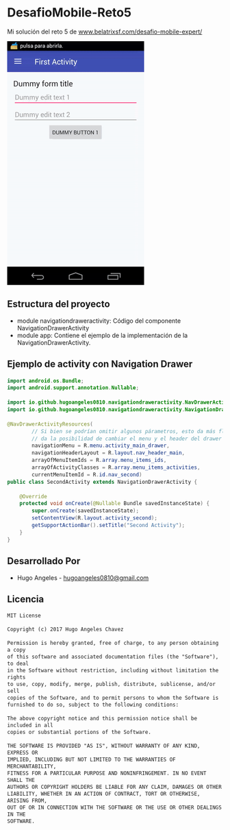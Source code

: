 # DesafioMobile-Reto5
Mi solución del reto 5 de www.belatrixsf.com/desafio-mobile-expert/

![Interfaz gráfica de la aplicación](https://raw.githubusercontent.com/hugoangeles0810/DesafioMobile-Reto5/master/art/app.gif)

## Estructura del proyecto
- module navigationdraweractivity: Código del componente NavigationDrawerActivity
- module app: Contiene el ejemplo de la implementación de la NavigationDrawerActivity.

## Ejemplo de activity con Navigation Drawer

```java
import android.os.Bundle;
import android.support.annotation.Nullable;

import io.github.hugoangeles0810.navigationdraweractivity.NavDrawerActivityResources;
import io.github.hugoangeles0810.navigationdraweractivity.NavigationDrawerActivity;

@NavDrawerActivityResources(
        // Si bien se podrían omitir algunos párametros, esto da más flexibilidad, ya que
        // da la posibilidad de cambiar el menu y el header del drawer en cada actividad
        navigationMenu = R.menu.activity_main_drawer,
        navigationHeaderLayout = R.layout.nav_header_main,
        arrayOfMenuItemIds = R.array.menu_items_ids,
        arrayOfActivityClasses = R.array.menu_items_activities,
        currentMenuItemId = R.id.nav_second)
public class SecondActivity extends NavigationDrawerActivity {

    @Override
    protected void onCreate(@Nullable Bundle savedInstanceState) {
        super.onCreate(savedInstanceState);
        setContentView(R.layout.activity_second);
        getSupportActionBar().setTitle("Second Activity");
    }
}
```

## Desarrollado Por
* Hugo Angeles  - <hugoangeles0810@gmail.com>

## Licencia

    MIT License

    Copyright (c) 2017 Hugo Angeles Chavez

    Permission is hereby granted, free of charge, to any person obtaining a copy
    of this software and associated documentation files (the "Software"), to deal
    in the Software without restriction, including without limitation the rights
    to use, copy, modify, merge, publish, distribute, sublicense, and/or sell
    copies of the Software, and to permit persons to whom the Software is
    furnished to do so, subject to the following conditions:

    The above copyright notice and this permission notice shall be included in all
    copies or substantial portions of the Software.

    THE SOFTWARE IS PROVIDED "AS IS", WITHOUT WARRANTY OF ANY KIND, EXPRESS OR
    IMPLIED, INCLUDING BUT NOT LIMITED TO THE WARRANTIES OF MERCHANTABILITY,
    FITNESS FOR A PARTICULAR PURPOSE AND NONINFRINGEMENT. IN NO EVENT SHALL THE
    AUTHORS OR COPYRIGHT HOLDERS BE LIABLE FOR ANY CLAIM, DAMAGES OR OTHER
    LIABILITY, WHETHER IN AN ACTION OF CONTRACT, TORT OR OTHERWISE, ARISING FROM,
    OUT OF OR IN CONNECTION WITH THE SOFTWARE OR THE USE OR OTHER DEALINGS IN THE
    SOFTWARE.
